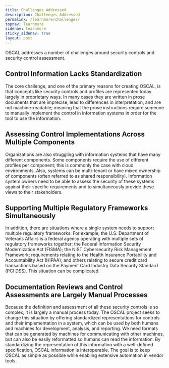 ```yaml
---
title: Challenges Addressed
description: Challenges Addressed
permalink: /learnmore/challenges/
topnav: learnmore
sidenav: learnmore
sticky_sidenav: true
layout: post
---
```


OSCAL addresses a number of challenges around security controls and security control assessment.

## Control Information Lacks Standardization

The core challenge, and one of the primary reasons for creating OSCAL, is that concepts like security controls and profiles are represented today largely in proprietary ways. In many cases they are written in prose documents that are imprecise, lead to differences in interpretation, and are not machine-readable; meaning that the prose instructions require someone to manually implement the control in information systems in order for the tool to use the information.

## Assessing Control Implementations Across Multiple Components

Organizations are also struggling with information systems that have many different components. Some components require the use of different profiles per component; this is commonly the case with cloud environments. Also, systems can be multi-tenant or have mixed ownership of components (often referred to as shared responsibility). Information system owners need to be able to assess the security of these systems against their specific requirements and to simultaneously provide these views to their stakeholders.

## Supporting Multiple Regulatory Frameworks Simultaneously

In addition, there are situations where a single system needs to support multiple regulatory frameworks. For example, the U.S. Department of Veterans Affairs is a federal agency operating with multiple sets of regulatory frameworks together: the Federal Information Security Modernization Act (FISMA); the NIST Cybersecurity Risk Management Framework; requirements relating to the Health Insurance Portability and Accountability Act (HIPAA); and others relating to secure credit card transactions based on the Payment Card Industry Data Security Standard (PCI DSS). This situation can be complicated.

## Documentation Reviews and Control Assessments are Largely Manual Processes

Because the definition and assessment of all these security controls is so complex, it is largely a manual process today. The OSCAL project seeks to change this situation by offering standardized representations for controls and their implementation in a system, which can be used by both humans and machines for development, analysis, and reporting. We need formats that can be generated by machines for communicating with other machines, but can also be easily reformatted so humans can read the information. By standardizing the representation of this information with a well-defined specification, OSCAL information is interoperable. The goal is to keep OSCAL as simple as possible while enabling extensive automation in vendor tools.
